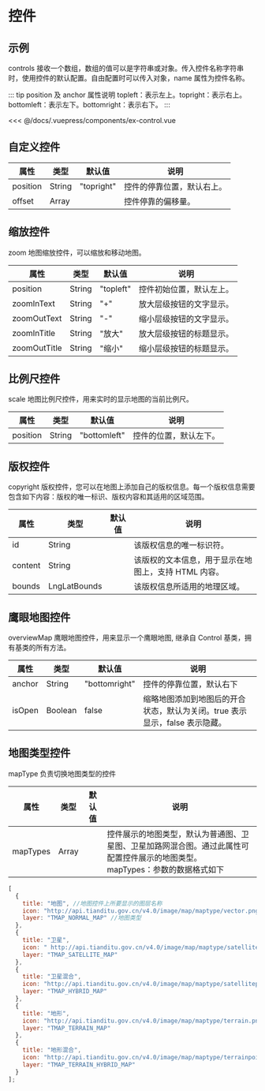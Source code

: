 # 控件

## 示例

controls 接收一个数组，数组的值可以是字符串或对象。传入控件名称字符串时，使用控件的默认配置。自由配置时可以传入对象，name 属性为控件名称。<br>

::: tip position 及 anchor 属性说明
topleft：表示左上。topright：表示右上。bottomleft：表示左下。bottomright：表示右下。
:::

<<< @/docs/.vuepress/components/ex-control.vue
<ex-control></ex-control>

## 自定义控件

| 属性     | 类型   | 默认值     | 说明                       |
| -------- | ------ | ---------- | -------------------------- |
| position | String | "topright" | 控件的停靠位置，默认右上。 |
| offset   | Array  |            | 控件停靠的偏移量。         |

## 缩放控件

zoom 地图缩放控件，可以缩放和移动地图。

| 属性         | 类型   | 默认值    | 说明                     |
| ------------ | ------ | --------- | ------------------------ |
| position     | String | "topleft" | 控件初始位置，默认左上。 |
| zoomInText   | String | "+"       | 放大层级按钮的文字显示。 |
| zoomOutText  | String | "-"       | 缩小层级按钮的文字显示。 |
| zoomInTitle  | String | "放大"    | 放大层级按钮的标题显示。 |
| zoomOutTitle | String | "缩小"    | 缩小层级按钮的标题显示。 |

## 比例尺控件

scale 地图比例尺控件，用来实时的显示地图的当前比例尺。

| 属性     | 类型   | 默认值       | 说明                   |
| -------- | ------ | ------------ | ---------------------- |
| position | String | "bottomleft" | 控件的位置，默认左下。 |

## 版权控件

copyright 版权控件，您可以在地图上添加自己的版权信息。每一个版权信息需要包含如下内容：版权的唯一标识、版权内容和其适用的区域范围。

| 属性    | 类型         | 默认值 | 说明                                                 |
| ------- | ------------ | ------ | ---------------------------------------------------- |
| id      | String       |        | 该版权信息的唯一标识符。                             |
| content | String       |        | 该版权的文本信息，用于显示在地图上，支持 HTML 内容。 |
| bounds  | LngLatBounds |        | 该版权信息所适用的地理区域。                         |

## 鹰眼地图控件

overviewMap 鹰眼地图控件，用来显示一个鹰眼地图, 继承自 Control 基类，拥有基类的所有方法。

| 属性   | 类型    | 默认值        | 说明                                                                        |
| ------ | ------- | ------------- | --------------------------------------------------------------------------- |
| anchor | String  | "bottomright" | 控件的停靠位置，默认右下                                                    |
| isOpen | Boolean | false         | 缩略地图添加到地图后的开合状态，默认为关闭。true 表示显示，false 表示隐藏。 |

## 地图类型控件

mapType 负责切换地图类型的控件

| 属性     | 类型  | 默认值 | 说明                                                                                                                             |
| -------- | ----- | ------ | -------------------------------------------------------------------------------------------------------------------------------- |
| mapTypes | Array |        | 控件展示的地图类型，默认为普通图、卫星图、卫星加路网混合图。通过此属性可配置控件展示的地图类型。<br>mapTypes：参数的数据格式如下 |

```js
[
  {
    title: "地图", //地图控件上所要显示的图层名称
    icon: "http://api.tianditu.gov.cn/v4.0/image/map/maptype/vector.png", //地图控件上所要显示的图层图标（默认图标大小 80x80）
    layer: "TMAP_NORMAL_MAP" //地图类型
  },
  {
    title: "卫星",
    icon: " http://api.tianditu.gov.cn/v4.0/image/map/maptype/satellite.png",
    layer: "TMAP_SATELLITE_MAP"
  },
  {
    title: "卫星混合",
    icon: "http://api.tianditu.gov.cn/v4.0/image/map/maptype/satellitepoi.png",
    layer: "TMAP_HYBRID_MAP"
  },
  {
    title: "地形",
    icon: "http://api.tianditu.gov.cn/v4.0/image/map/maptype/terrain.png",
    layer: "TMAP_TERRAIN_MAP"
  },
  {
    title: "地形混合",
    icon: "http://api.tianditu.gov.cn/v4.0/image/map/maptype/terrainpoi.png",
    layer: "TMAP_TERRAIN_HYBRID_MAP"
  }
];
```
